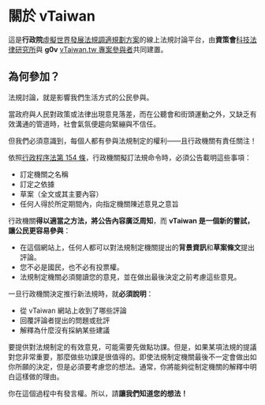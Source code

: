 # 關於 vTaiwan

這是**行政院**[虛擬世界發展法規調適規劃方案](http://www.ey.gov.tw/News_Content.aspx?n=3D06E532B0D8316C&s=A1747AEA93F0BF62)的線上法規討論平台，由**資策會**[科技法律研究所](https://stli.iii.org.tw/)與 **g0v** [vTaiwan.tw 專案參與者](https://g0v.hackpad.com/vTaiwan.tw--oWRxOF4ilfx)共同建置。

## 為何參加？

法規討論，就是影響我們生活方式的公民參與。

當政府與人民對政策或法律出現意見落差，而在公聽會和街頭運動之外，又缺乏有效溝通的管道時，社會氣氛便趨向緊繃與不信任。

但我們必須意識到，每個人都有參與法規制定的權利——且行政機關有責任關注！

依照[行政程序法第 154 條](http://law.moj.gov.tw/LawClass/LawSingle.aspx?Pcode=A0030055&FLNO=154)，行政機關擬訂法規命令時，必須公告載明這些事項：

* 訂定機關之名稱
* 訂定之依據
* 草案（全文或其主要內容）
* 任何人得於所定期間內，向指定機關陳述意見之意旨

行政機關**得以適當之方法，將公告內容廣泛周知**，而 **vTaiwan 是一個新的嘗試，讓公民更容易參與**：

* 在這個網站上，任何人都可以對法規制定機關提出的**背景資訊**和**草案條文**提出評論。
* 您不必是國民，也不必有投票權。
* 法規制定機關必須閱讀您的意見，並在做出最後決定之前考慮這些意見。

一旦行政機關決定推行新法規時，就**必須說明**：

* 從 vTaiwan 網站上收到了哪些評論
* 回覆評論者提出的問題或批評
* 解釋為什麼沒有採納某些建議

要提供對法規制定的有效意見，可能需要先做點功課。但是，如果某項法規的提議對您非常重要，那麼做些功課是很值得的。即使法規制定機關最後不一定會做出如你所願的決定，但是必須要考慮您的想法。通常，你將能夠從制定機關的解釋中明白這樣做的理由。

你在這個過程中有發言權。所以，請**讓我們知道您的想法！**
